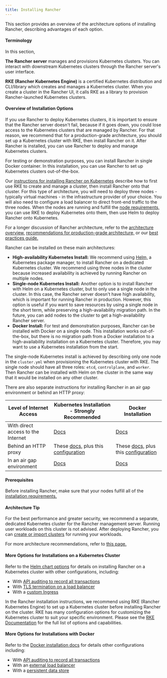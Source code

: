 ```yaml
---
title: Installing Rancher
---
```


This section provides an overview of the architecture options of installing Rancher, describing advantages of each option.

#### Terminology

In this section,

**The Rancher server** manages and provisions Kubernetes clusters. You can interact with downstream Kubernetes clusters through the Rancher server's user interface.

**RKE (Rancher Kubernetes Engine)** is a certified Kubernetes distribution and CLI/library which creates and manages a Kubernetes cluster. When you create a cluster in the Rancher UI, it calls RKE as a library to provision Rancher-launched Kubernetes clusters.

#### Overview of Installation Options

If you use Rancher to deploy Kubernetes clusters, it is important to ensure that the Rancher server doesn't fail, because if it goes down, you could lose access to the Kubernetes clusters that are managed by Rancher. For that reason, we recommend that for a production-grade architecture, you should set up a Kubernetes cluster with RKE, then install Rancher on it. After Rancher is installed, you can use Rancher to deploy and manage Kubernetes clusters.

For testing or demonstration purposes, you can install Rancher in single Docker container. In this installation, you can use Rancher to set up Kubernetes clusters out-of-the-box.

Our [instructions for installing Rancher on Kubernetes](/docs/installation/k8s-install) describe how to first use RKE to create and manage a cluster, then install Rancher onto that cluster. For this type of architecture, you will need to deploy three nodes - typically virtual machines - in the infrastructure provider of your choice. You will also need to configure a load balancer to direct front-end traffic to the three nodes. When the nodes are running and fulfill the [node requirements,](/docs/installation/requirements) you can use RKE to deploy Kubernetes onto them, then use Helm to deploy Rancher onto Kubernetes.

For a longer discussion of Rancher architecture, refer to the [architecture overview,](/docs/overview/architecture) [recommendations for production-grade architecture,](/docs/overview/architecture-recommendations) or our [best practices guide.](/docs/best-practices/deployment-types)

Rancher can be installed on these main architectures:

- **High-availability Kubernetes Install:** We recommend using [Helm,](/docs/overview/concepts/#about-helm) a Kubernetes package manager, to install Rancher on a dedicated Kubernetes cluster. We recommend using three nodes in the cluster because increased availability is achieved by running Rancher on multiple nodes.
- **Single-node Kubernetes Install:** Another option is to install Rancher with Helm on a Kubernetes cluster, but to only use a single node in the cluster. In this case, the Rancher server doesn't have high availability, which is important for running Rancher in production. However, this option is useful if you want to save resources by using a single node in the short term, while preserving a high-availability migration path. In the future, you can add nodes to the cluster to get a high-availability Rancher server.
- **Docker Install:** For test and demonstration purposes, Rancher can be installed with Docker on a single node. This installation works out-of-the-box, but there is no migration path from a Docker installation to a high-availability installation on a Kubernetes cluster. Therefore, you may want to use a Kubernetes installation from the start.

The single-node Kubernetes install is achieved by describing only one node in the `cluster.yml` when provisioning the Kubernetes cluster with RKE. The single node should have all three roles: `etcd`, `controlplane`, and `worker`. Then Rancher can be installed with Helm on the cluster in the same way that it would be installed on any other cluster.

There are also separate instructions for installing Rancher in an air gap environment or behind an HTTP proxy:

| Level of Internet Access           | Kubernetes Installation - Strongly Recommended                                                                                 | Docker Installation                                                                                                                                                  |
| ---------------------------------- | ------------------------------------------------------------------------------------------------------------------------------ | -------------------------------------------------------------------------------------------------------------------------------------------------------------------- |
| With direct access to the Internet | [Docs](/docs/installation/k8s-install/)                                                                                        | [Docs](/docs/installation/other-installation-methods/single-node-docker)                                                                                             |
| Behind an HTTP proxy               | These [docs,](/docs/installation/k8s-install/) plus this [configuration](/docs/installation/options/chart-options/#http-proxy) | These [docs,](/docs/installation/other-installation-methods/single-node) plus this [configuration](/docs/installation/other-installation-methods/single-node/proxy/) |
| In an air gap environment          | [Docs](/docs/installation/other-installation-methods/air-gap)                                                                  | [Docs](/docs/installation/other-installation-methods/air-gap)                                                                                                        |

#### Prerequisites

Before installing Rancher, make sure that your nodes fulfill all of the [installation requirements.](/docs/installation/requirements/)

#### Architecture Tip

For the best performance and greater security, we recommend a separate, dedicated Kubernetes cluster for the Rancher management server. Running user workloads on this cluster is not advised. After deploying Rancher, you can [create or import clusters](/docs/cluster-provisioning/#cluster-creation-in-rancher) for running your workloads.

For more architecture recommendations, refer to [this page.](/docs/overview/architecture-recommendations)

#### More Options for Installations on a Kubernetes Cluster

Refer to the [Helm chart options](/docs/installation/options/chart-options/) for details on installing Rancher on a Kubernetes cluster with other configurations, including:

- With [API auditing to record all transactions](/docs/installation/options/chart-options/#api-audit-log)
- With [TLS termination on a load balancer](/docs/installation/options/chart-options/#external-tls-termination)
- With a [custom Ingress](/docs/installation/options/chart-options/#customizing-your-ingress)

In the Rancher installation instructions, we recommend using RKE (Rancher Kubernetes Engine) to set up a Kubernetes cluster before installing Rancher on the cluster. RKE has many configuration options for customizing the Kubernetes cluster to suit your specific environment. Please see the [RKE Documentation]({{<baseurl>}}/rke/latest/en/config-options/) for the full list of options and capabilities.

#### More Options for Installations with Docker

Refer to the [Docker installation docs](/docs/installation/other-installation-methods/single-node-docker) for details other configurations including:

- With [API auditing to record all transactions](/docs/installation/other-installation-methods/single-node-docker/#api-audit-log)
- With an [external load balancer](/docs/installation/other-installation-methods/single-node-docker/single-node-install-external-lb/)
- With a [persistent data store](/docs/installation/other-installation-methods/single-node-docker/#persistent-data)
